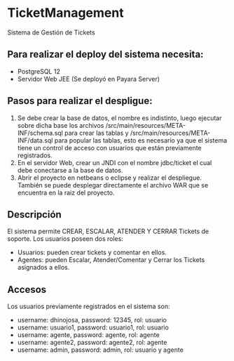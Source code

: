 # TicketManagement
Sistema de Gestión de Tickets

## Para realizar el deploy del sistema necesita:
- PostgreSQL 12
- Servidor Web JEE (Se deployó en Payara Server)

## Pasos para realizar el despligue:
1. Se debe crear la base de datos, el nombre es indistinto, luego ejecutar sobre dicha base los archivos /src/main/resources/META-INF/schema.sql para crear las tablas y /src/main/resources/META-INF/data.sql
  para popular las tablas, esto es necesario ya que el sistema tiene un control de acceso con usuarios que están previamente registrados.
2. En el servidor Web, crear un JNDI con el nombre jdbc/ticket el cual debe conectarse a la base de datos.
3. Abrir el proyecto en netbeans o eclipse y realizar el despliegue. También se puede desplegar directamente el archivo WAR que se encuentra en la raiz del proyecto.

## Descripción
El sistema permite CREAR, ESCALAR, ATENDER Y CERRAR Tickets de soporte.
Los usuarios poseen dos roles: 
- Usuarios: pueden crear tickets y comentar en ellos.
- Agentes: pueden Escalar, Atender/Comentar y Cerrar los Tickets asignados a ellos.

## Accesos
Los usuarios previamente registrados en el sistema son:
- username: dhinojosa, password: 12345, rol: usuario
- username: usuario1, password: usuario1, rol: usuario
- username: agente, password: agente, rol: agente
- username: agente2, password: agente2, rol: agente
- username: admin, password: admin, rol: usuario y agente


